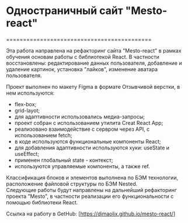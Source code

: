 # **Одностраничный сайт "Mesto-react"**  
=========================================== 

Эта работа направлена на рефакторинг сайта "Mesto-react" в рамках обучения основам работы с библиотекой React. В частности восстановлены: редактирование данных пользователя, добавление и удаление картинок, установка "лайков", изменение аватара пользователя.

Проект выполнен по макету Figma в формате Отзывчивой верстки, в нем используются:  
* flex-box;
* grid-layot;
* для адаптивности использовались медиа-запросы;  
* проект собран с использованием утилита Creat React App; 
* реализовано взаимодействие с сервром через API, с использованием fetch; 
* в коде используются функциональные компоненты React;  
* для добавления адаптивности используются хуки: useState и useEffect;  
* применен глобальный state - контекст;  
* используются управляемые компоненты, а также ref.
  
Классификация блоков и элементов выполнена по БЭМ технологии, расположение файловой структуры по БЭМ Nested.  
Следующие работы будут направлены на дальнейший рефакторинг проекта "Mesto", в частности реализации его функциональности с помощью библиотеки React.

Ссылка на работу в GetHub: [https://dimaolix.github.io/mesto-react/]